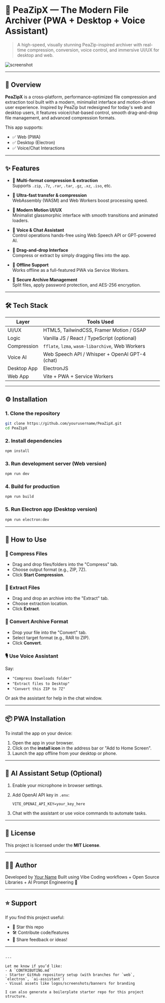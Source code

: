 # 🔐 PeaZipX — The Modern File Archiver (PWA + Desktop + Voice Assistant)

> A high-speed, visually stunning PeaZip-inspired archiver with real-time compression, conversion, voice control, and immersive UI/UX for desktop and web.

![screenshot](./preview.gif)

---

## 🚀 Overview

**PeaZipX** is a cross-platform, performance-optimized file compression and extraction tool built with a modern, minimalist interface and motion-driven user experience. Inspired by PeaZip but redesigned for today's web and desktop users, it features voice/chat-based control, smooth drag-and-drop file management, and advanced compression formats.

This app supports:
- ✅ Web (PWA)
- ✅ Desktop (Electron)
- ✅ Voice/Chat Interactions

---

## ✨ Features

- 🔹 **Multi-format compression & extraction**  
  Supports `.zip`, `.7z`, `.rar`, `.tar`, `.gz`, `.xz`, `.iso`, etc.

- 🔹 **Ultra-fast transfer & compression**  
  WebAssembly (WASM) and Web Workers boost processing speed.

- 🔹 **Modern Motion UI/UX**  
  Minimalist glassmorphic interface with smooth transitions and animated loaders.

- 🔹 **Voice & Chat Assistant**  
  Control operations hands-free using Web Speech API or GPT-powered AI.

- 🔹 **Drag-and-drop Interface**  
  Compress or extract by simply dragging files into the app.

- 🔹 **Offline Support**  
  Works offline as a full-featured PWA via Service Workers.

- 🔹 **Secure Archive Management**  
  Split files, apply password protection, and AES-256 encryption.

---

## 🛠 Tech Stack

| Layer        | Tools Used                                         |
|--------------|----------------------------------------------------|
| UI/UX        | HTML5, TailwindCSS, Framer Motion / GSAP           |
| Logic        | Vanilla JS / React / TypeScript (optional)         |
| Compression  | `fflate`, `lzma`, `wasm-libarchive`, Web Workers   |
| Voice AI     | Web Speech API / Whisper + OpenAI GPT-4 (chat)     |
| Desktop App  | ElectronJS                                          |
| Web App      | Vite + PWA + Service Workers                        |

---

## ⚙️ Installation

### 1. Clone the repository
```bash
git clone https://github.com/yourusername/PeaZipX.git
cd PeaZipX
````

### 2. Install dependencies

```bash
npm install
```

### 3. Run development server (Web version)

```bash
npm run dev
```

### 4. Build for production

```bash
npm run build
```

### 5. Run Electron app (Desktop version)

```bash
npm run electron:dev
```

---

## 🧪 How to Use

### 📁 Compress Files

* Drag and drop files/folders into the "Compress" tab.
* Choose output format (e.g., ZIP, 7Z).
* Click **Start Compression**.

### 📂 Extract Files

* Drag and drop an archive into the "Extract" tab.
* Choose extraction location.
* Click **Extract**.

### 🔄 Convert Archive Format

* Drop your file into the "Convert" tab.
* Select target format (e.g., RAR to ZIP).
* Click **Convert**.

### 🎙 Use Voice Assistant

Say:

* `"Compress Downloads folder"`
* `"Extract files to Desktop"`
* `"Convert this ZIP to 7Z"`

Or ask the assistant for help in the chat window.

---

## 📦 PWA Installation

To install the app on your device:

1. Open the app in your browser.
2. Click on the **install icon** in the address bar or "Add to Home Screen".
3. Launch the app offline from your desktop or phone.

---

## 🧠 AI Assistant Setup (Optional)

1. Enable your microphone in browser settings.
2. Add OpenAI API key in `.env`:

   ```
   VITE_OPENAI_API_KEY=your_key_here
   ```
3. Chat with the assistant or use voice commands to automate tasks.

---

## 📄 License

This project is licensed under the **MIT License**.

---

## 👨‍💻 Author

Developed by [Your Name](https://github.com/yourusername)
Built using Vibe Coding workflows + Open Source Libraries + AI Prompt Engineering 🚀

---

## ⭐️ Support

If you find this project useful:

* 🌟 Star this repo
* 🛠 Contribute code/features
* 🧠 Share feedback or ideas!

---

```

---

Let me know if you’d like:
- A `CONTRIBUTING.md`
- Starter GitHub repository setup (with branches for `web`, `electron`, `ai-assistant`)
- Visual assets like logos/screenshots/banners for branding

I can also generate a boilerplate starter repo for this project structure.
```
